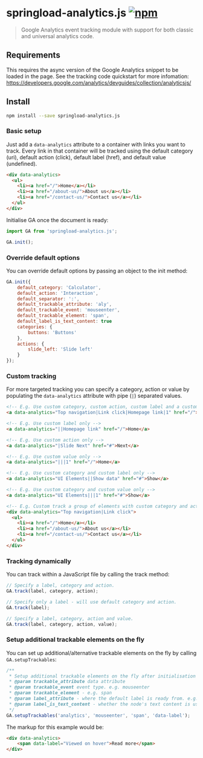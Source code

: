 # springload-analytics.js  [![npm](https://img.shields.io/npm/v/springload-analytics.js.svg?style=flat-square)](https://www.npmjs.com/package/springload-analytics.js)

> Google Analytics event tracking module with support for both classic and universal analytics code.

## Requirements

This requires the async version of the Google Analytics snippet to be loaded in the page. See the tracking code quickstart for more infomation: https://developers.google.com/analytics/devguides/collection/analyticsjs/

## Install

```sh
npm install --save springload-analytics.js
```

### Basic setup

Just add a `data-analytics` attribute to a container with links you want to track. Every link in that container will be tracked using the default category (uri), default action (click), default label (href), and default value (undefined).

```html
<div data-analytics>
  <ul>
    <li><a href="/">Home</a></li>
    <li><a href="/about-us/">About us</a></li>
    <li><a href="/contact-us/">Contact us</a></li>
  </ul>
</div>
```

Initialise GA once the document is ready:

```javascript
import GA from 'springload-analytics.js';

GA.init();
```

### Override default options

You can override default options by passing an object to the init method:

```javascript
GA.init({
    default_category: 'Calculator',
    default_action: 'Interaction',
    default_separator: ':',
    default_trackable_attribute: 'aly',
    default_trackable_event: 'mouseenter',
    default_trackable_element: 'span',
    default_label_is_text_content: true
    categories: {
        buttons: 'Buttons'
    },
    actions: {
        slide_left: 'Slide left'
    }
});
```

### Custom tracking

For more targeted tracking you can specify a category, action or value by populating the `data-analytics` attribute with pipe (`|`) separated values.

```html
<!-- E.g. Use custom category, custom action, custom label and a custom value -->
<a data-analytics="Top navigation|Link click|Homepage link|1" href="/">Home</a>

<!-- E.g. Use custom label only -->
<a data-analytics="||Homepage link" href="/">Home</a>

<!-- E.g. Use custom action only -->
<a data-analytics="|Slide Next" href="#">Next</a>

<!-- E.g. Use custom value only -->
<a data-analytics="|||1" href="/">Home</a>

<!-- E.g. Use custom category and custom label only -->
<a data-analytics="UI Elements||Show data" href="#">Show</a>

<!-- E.g. Use custom category and custom value only -->
<a data-analytics="UI Elements|||1" href="#">Show</a>

<!-- E.g. Custom track a group of elements with custom category and action -->
<div data-analytics="Top navigation|Link click">
  <ul>
    <li><a href="/">Home</a></li>
    <li><a href="/about-us/">About us</a></li>
    <li><a href="/contact-us/">Contact us</a></li>
  </ul>
</div>
```

### Tracking dynamically

You can track within a JavaScript file by calling the track method:

```javascript
// Specify a label, category and action.
GA.track(label, category, action);

// Specify only a label - will use default category and action.
GA.track(label);

// Specify a label, category, action and value.
GA.track(label, category, action, value);
```

### Setup additional trackable elements on the fly

You can set up additional/alternative trackable elements on the fly by calling `GA.setupTrackables`:

```javascript
/**
 * Setup additional trackable elements on the fly after initialisation
 * @param trackable_attribute data attribute
 * @param trackable_event event type. e.g. mouseenter
 * @param trackable_element - e.g. span
 * @param label_attribute - where the default label is ready from. e.g. data-label
 * @param label_is_text_content - whether the node's text content is used as label
 */
GA.setupTrackables('analytics', 'mouseenter', 'span', 'data-label');
```

The markup for this example would be:

```html
<div data-analytics>
    <span data-label="Viewed on hover">Read more</span>
</div>
```

